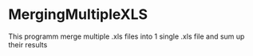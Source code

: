 # MergingMultipleXLS
This programm merge multiple .xls files into 1 single .xls file and sum up their results
